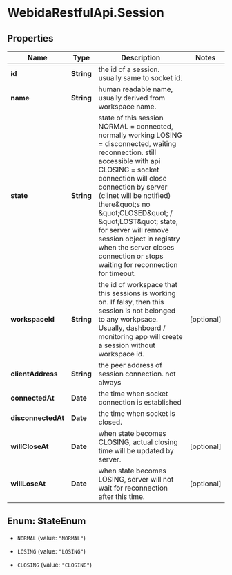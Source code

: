 # WebidaRestfulApi.Session

## Properties
Name | Type | Description | Notes
------------ | ------------- | ------------- | -------------
**id** | **String** | the id of a session. usually same to socket id. | 
**name** | **String** | human readable name, usually derived from workspace name. | 
**state** | **String** | state of this session  NORMAL &#x3D; connected, normally working  LOSING &#x3D; disconnected, waiting reconnection. still accessible with api  CLOSING &#x3D; socket connection will close connection by server (clinet will be notified)  there\&quot;s no \&quot;CLOSED\&quot; / \&quot;LOST\&quot; state, for server will remove session object in registry when the server closes connection or stops waiting for reconnection for timeout.  | 
**workspaceId** | **String** | the id of workspace that this sessions is working on. If falsy, then this session is not belonged to any workpsace. Usually, dashboard / monitoring app will create a session without workspace id.  | [optional] 
**clientAddress** | **String** | the peer address of session connection. not always | 
**connectedAt** | **Date** | the time when socket connection is established | 
**disconnectedAt** | **Date** | the time when socket is closed. | 
**willCloseAt** | **Date** | when state becomes CLOSING, actual closing time will be updated by server. | [optional] 
**willLoseAt** | **Date** | when state becomes LOSING, server will not wait for reconnection after this time. | [optional] 


<a name="StateEnum"></a>
## Enum: StateEnum


* `NORMAL` (value: `"NORMAL"`)

* `LOSING` (value: `"LOSING"`)

* `CLOSING` (value: `"CLOSING"`)





